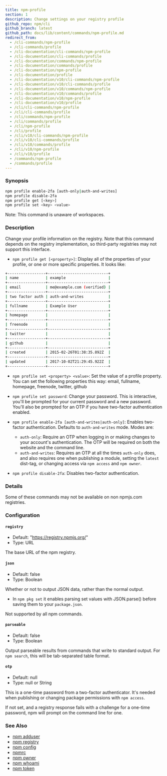 ```yaml
---
title: npm-profile
section: 1
description: Change settings on your registry profile
github_repo: npm/cli
github_branch: latest
github_path: docs/lib/content/commands/npm-profile.md
redirect_from:
  - /cli-commands/npm-profile
  - /cli-commands/profile
  - /cli-documentation/cli-commands/npm-profile
  - /cli-documentation/cli-commands/profile
  - /cli-documentation/commands/npm-profile
  - /cli-documentation/commands/profile
  - /cli-documentation/npm-profile
  - /cli-documentation/profile
  - /cli-documentation/v10/cli-commands/npm-profile
  - /cli-documentation/v10/cli-commands/profile
  - /cli-documentation/v10/commands/npm-profile
  - /cli-documentation/v10/commands/profile
  - /cli-documentation/v10/npm-profile
  - /cli-documentation/v10/profile
  - /cli/cli-commands/npm-profile
  - /cli/cli-commands/profile
  - /cli/commands/npm-profile
  - /cli/commands/profile
  - /cli/npm-profile
  - /cli/profile
  - /cli/v10/cli-commands/npm-profile
  - /cli/v10/cli-commands/profile
  - /cli/v10/commands/profile
  - /cli/v10/npm-profile
  - /cli/v10/profile
  - /commands/npm-profile
  - /commands/profile
---
```


### Synopsis

```bash
npm profile enable-2fa [auth-only|auth-and-writes]
npm profile disable-2fa
npm profile get [<key>]
npm profile set <key> <value>
```

Note: This command is unaware of workspaces.

### Description

Change your profile information on the registry.  Note that this command
depends on the registry implementation, so third-party registries may not
support this interface.

* `npm profile get [<property>]`: Display all of the properties of your
  profile, or one or more specific properties.  It looks like:

```bash
+-----------------+---------------------------+
| name            | example                   |
+-----------------+---------------------------+
| email           | me@example.com (verified) |
+-----------------+---------------------------+
| two factor auth | auth-and-writes           |
+-----------------+---------------------------+
| fullname        | Example User              |
+-----------------+---------------------------+
| homepage        |                           |
+-----------------+---------------------------+
| freenode        |                           |
+-----------------+---------------------------+
| twitter         |                           |
+-----------------+---------------------------+
| github          |                           |
+-----------------+---------------------------+
| created         | 2015-02-26T01:38:35.892Z  |
+-----------------+---------------------------+
| updated         | 2017-10-02T21:29:45.922Z  |
+-----------------+---------------------------+
```

* `npm profile set <property> <value>`: Set the value of a profile
  property. You can set the following properties this way: email, fullname,
  homepage, freenode, twitter, github

* `npm profile set password`: Change your password.  This is interactive,
  you'll be prompted for your current password and a new password.  You'll
  also be prompted for an OTP if you have two-factor authentication
  enabled.

* `npm profile enable-2fa [auth-and-writes|auth-only]`: Enables two-factor
  authentication. Defaults to `auth-and-writes` mode. Modes are:
  * `auth-only`: Require an OTP when logging in or making changes to your
    account's authentication.  The OTP will be required on both the website
    and the command line.
  * `auth-and-writes`: Requires an OTP at all the times `auth-only` does,
    and also requires one when publishing a module, setting the `latest`
    dist-tag, or changing access via `npm access` and `npm owner`.

* `npm profile disable-2fa`: Disables two-factor authentication.

### Details

Some of these commands may not be available on non npmjs.com registries.

### Configuration

#### `registry`

* Default: "https://registry.npmjs.org/"
* Type: URL

The base URL of the npm registry.



#### `json`

* Default: false
* Type: Boolean

Whether or not to output JSON data, rather than the normal output.

* In `npm pkg set` it enables parsing set values with JSON.parse() before
  saving them to your `package.json`.

Not supported by all npm commands.



#### `parseable`

* Default: false
* Type: Boolean

Output parseable results from commands that write to standard output. For
`npm search`, this will be tab-separated table format.



#### `otp`

* Default: null
* Type: null or String

This is a one-time password from a two-factor authenticator. It's needed
when publishing or changing package permissions with `npm access`.

If not set, and a registry response fails with a challenge for a one-time
password, npm will prompt on the command line for one.



### See Also

* [npm adduser](/cli/v10/commands/npm-adduser)
* [npm registry](/cli/v10/using-npm/registry)
* [npm config](/cli/v10/commands/npm-config)
* [npmrc](/cli/v10/configuring-npm/npmrc)
* [npm owner](/cli/v10/commands/npm-owner)
* [npm whoami](/cli/v10/commands/npm-whoami)
* [npm token](/cli/v10/commands/npm-token)
